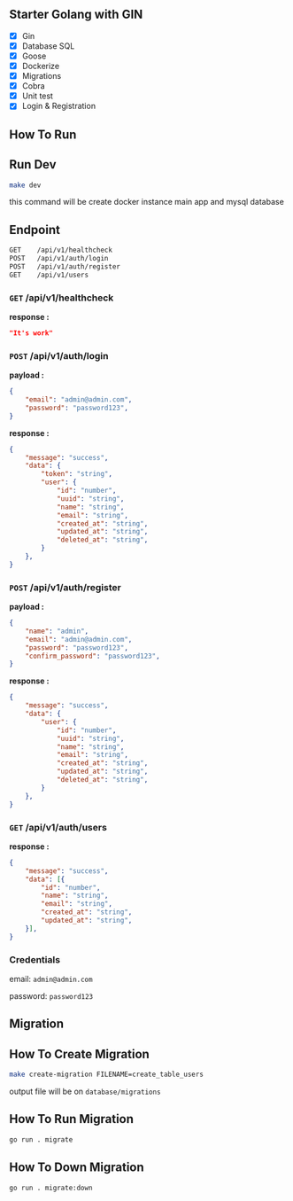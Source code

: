 ## **Starter Golang with GIN**

- [x] Gin
- [x] Database SQL
- [x] Goose
- [x] Dockerize
- [x] Migrations
- [x] Cobra
- [x] Unit test
- [x] Login & Registration

## **How To Run**

## **Run Dev**

```bash
make dev
```

this command will be create docker instance main app and mysql database

## **Endpoint**

```bash
GET    /api/v1/healthcheck
POST   /api/v1/auth/login
POST   /api/v1/auth/register
GET    /api/v1/users
```

### **`GET` /api/v1/healthcheck**

**response :**
```json
"It's work"
```

### **`POST` /api/v1/auth/login**

**payload :**
```json
{
    "email": "admin@admin.com",
    "password": "password123",
}
```

**response :**
```json
{
    "message": "success",
    "data": {
        "token": "string",
        "user": {
            "id": "number",
            "uuid": "string",
            "name": "string",
            "email": "string",
            "created_at": "string",
            "updated_at": "string",
            "deleted_at": "string",
        }
    },
}
```

### **`POST` /api/v1/auth/register**

**payload :**
```json
{
    "name": "admin",
    "email": "admin@admin.com",
    "password": "password123",
    "confirm_password": "password123",
}
```

**response :**
```json
{
    "message": "success",
    "data": {
        "user": {
            "id": "number",
            "uuid": "string",
            "name": "string",
            "email": "string",
            "created_at": "string",
            "updated_at": "string",
            "deleted_at": "string",
        }
    },
}
```

### **`GET` /api/v1/auth/users**

**response :**
```json
{
    "message": "success",
    "data": [{
        "id": "number",
        "name": "string",
        "email": "string",
        "created_at": "string",
        "updated_at": "string",
    }],
}
```

### **Credentials**

email: `admin@admin.com`

password: `password123`


## **Migration**

## **How To Create Migration**

```bash
make create-migration FILENAME=create_table_users
```

output file will be on `database/migrations`

## **How To Run Migration**

```bash
go run . migrate
```

## **How To Down Migration**

```bash
go run . migrate:down
```